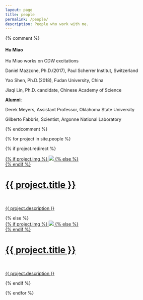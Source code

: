 ```yaml
---
layout: page
title: people
permalink: /people/
description: People who work with me.
---
```


{% comment %}

#### Hu Miao
Hu Miao works on CDW excitations




<p>Daniel Mazzone, Ph.D.(2017), Paul Scherrer Institut, Switzerland</p>
<p>Yao Shen, Ph.D.(2018), Fudan University, China</p>
<p>Jiaqi Lin, Ph.D. candidate,  Chinese Academy of Science</p>

<Strong>Alumni</Strong>:

<p>Derek Meyers, Assistant Professor, Oklahoma State University</p>
<p>Gilberto Fabbris, Scientist, Argonne National Laboratory</p>
{% endcomment %}


{% for project in site.people %}

{% if project.redirect %}
<div class="project">
    <div class="thumbnail">
        <a href="{{ project.redirect }}" target="_blank">
        {% if project.img %}
        <img class="thumbnail" src="{{ project.img | prepend: site.baseurl | prepend: site.url }}"/>
        {% else %}
        <div class="thumbnail blankbox"></div>
        {% endif %}    
        <span>
            <h1>{{ project.title }}</h1>
            <br/>
            <p>{{ project.description }}</p>
        </span>
        </a>
    </div>
</div>
{% else %}

<div class="project ">
    <div class="thumbnail">
        <a href="{{ project.url | prepend: site.baseurl | prepend: site.url }}">
        {% if project.img %}
        <img class="thumbnail" src="{{ project.img | prepend: site.baseurl | prepend: site.url }}"/>
        {% else %}
        <div class="thumbnail blankbox"></div>
        {% endif %}    
        <span>
            <h1>{{ project.title }}</h1>
            <br/>
            <p>{{ project.description }}</p>
        </span>
        </a>
    </div>
</div>

{% endif %}

{% endfor %}
